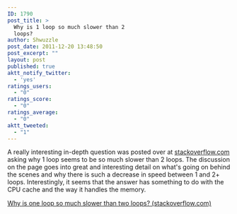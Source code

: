 ```yaml
---
ID: 1790
post_title: >
  Why is 1 loop so much slower than 2
  loops?
author: Shwuzzle
post_date: 2011-12-20 13:48:50
post_excerpt: ""
layout: post
published: true
aktt_notify_twitter:
  - 'yes'
ratings_users:
  - "0"
ratings_score:
  - "0"
ratings_average:
  - "0"
aktt_tweeted:
  - "1"
---
```

A really interesting in-depth question was posted over at <a href="Why is one loop so much slower than two loops?">stackoverflow.com</a> asking why 1 loop seems to be so much slower than 2 loops. The discussion on the page goes into great and interesting detail on what's going on behind the scenes and why there is such a decrease in speed between 1 and 2+ loops. Interestingly, it seems that the answer has something to do with the CPU cache and the way it handles the memory.

<a href="http://stackoverflow.com/questions/8547778/why-is-one-loop-so-much-slower-than-two-loops?newsletter=1&amp;nlcode=28896|09f2">Why is one loop so much slower than two loops? (stackoverflow.com)</a>
